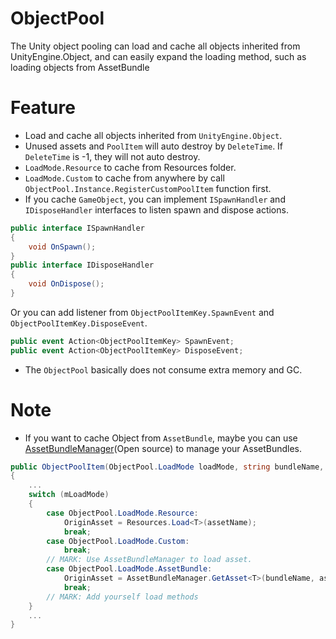 # ObjectPool
The Unity object pooling can load and cache all objects inherited from UnityEngine.Object, and can easily expand the loading method, such as loading objects from AssetBundle

# Feature
* Load and cache all objects inherited from `UnityEngine.Object`.
* Unused assets and `PoolItem` will auto destroy by `DeleteTime`. If `DeleteTime` is -1, they will not auto destroy.
* `LoadMode.Resource` to cache from Resources folder.
* `LoadMode.Custom` to cache from anywhere by call `ObjectPool.Instance.RegisterCustomPoolItem` function first.
* If you cache `GameObject`, you can implement `ISpawnHandler` and `IDisposeHandler` interfaces to listen spawn and dispose actions.
```c#
public interface ISpawnHandler
{
    void OnSpawn();
}
public interface IDisposeHandler
{
    void OnDispose();
}
```
Or you can add listener from `ObjectPoolItemKey.SpawnEvent` and `ObjectPoolItemKey.DisposeEvent`.
```c#
public event Action<ObjectPoolItemKey> SpawnEvent;
public event Action<ObjectPoolItemKey> DisposeEvent;
```
* The `ObjectPool` basically does not consume extra memory and GC.

# Note
* If you want to cache Object from `AssetBundle`, maybe you can use [AssetBundleManager](https://github.com/Mr-sB/AssetBundleManager)(Open source) to manage your AssetBundles.
```c#
public ObjectPoolItem(ObjectPool.LoadMode loadMode, string bundleName, string assetName, DeleteTime deleteTime) : base(deleteTime)
{
    ...
    switch (mLoadMode)
    {
        case ObjectPool.LoadMode.Resource:
            OriginAsset = Resources.Load<T>(assetName);
            break;
        case ObjectPool.LoadMode.Custom:
            break;
        // MARK: Use AssetBundleManager to load asset.
        case ObjectPool.LoadMode.AssetBundle:
            OriginAsset = AssetBundleManager.GetAsset<T>(bundleName, assetName);
            break;
        // MARK: Add yourself load methods
    }
    ...
}
```
